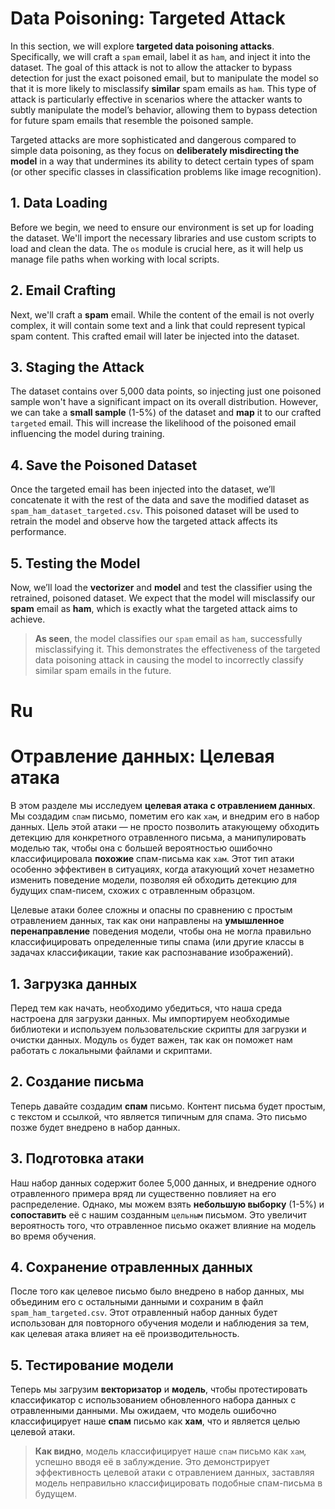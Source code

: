 # Data Poisoning: Targeted Attack

In this section, we will explore **targeted data poisoning attacks**. Specifically, we will craft a `spam` email, label it as `ham`, and inject it into the dataset. The goal of this attack is not to allow the attacker to bypass detection for just the exact poisoned email, but to manipulate the model so that it is more likely to misclassify **similar** spam emails as `ham`. This type of attack is particularly effective in scenarios where the attacker wants to subtly manipulate the model’s behavior, allowing them to bypass detection for future spam emails that resemble the poisoned sample.

Targeted attacks are more sophisticated and dangerous compared to simple data poisoning, as they focus on **deliberately misdirecting the model** in a way that undermines its ability to detect certain types of spam (or other specific classes in classification problems like image recognition).

## 1. Data Loading

Before we begin, we need to ensure our environment is set up for loading the dataset. We'll import the necessary libraries and use custom scripts to load and clean the data. The `os` module is crucial here, as it will help us manage file paths when working with local scripts.

## 2. Email Crafting

Next, we'll craft a **spam** email. While the content of the email is not overly complex, it will contain some text and a link that could represent typical spam content. This crafted email will later be injected into the dataset.

## 3. Staging the Attack

The dataset contains over 5,000 data points, so injecting just one poisoned sample won't have a significant impact on its overall distribution. However, we can take a **small sample** (1-5%) of the dataset and **map** it to our crafted `targeted` email. This will increase the likelihood of the poisoned email influencing the model during training.

## 4. Save the Poisoned Dataset

Once the targeted email has been injected into the dataset, we’ll concatenate it with the rest of the data and save the modified dataset as `spam_ham_dataset_targeted.csv`. This poisoned dataset will be used to retrain the model and observe how the targeted attack affects its performance.

## 5. Testing the Model

Now, we’ll load the **vectorizer** and **model** and test the classifier using the retrained, poisoned dataset. We expect that the model will misclassify our **spam** email as **ham**, which is exactly what the targeted attack aims to achieve.

> **As seen**, the model classifies our `spam` email as `ham`, successfully misclassifying it. This demonstrates the effectiveness of the targeted data poisoning attack in causing the model to incorrectly classify similar spam emails in the future.

# Ru

# Отравление данных: Целевая атака

В этом разделе мы исследуем **целевая атака с отравлением данных**. Мы создадим `спам` письмо, пометим его как `хам`, и внедрим его в набор данных. Цель этой атаки — не просто позволить атакующему обходить детекцию для конкретного отравленного письма, а манипулировать моделью так, чтобы она с большей вероятностью ошибочно классифицировала **похожие** спам-письма как `хам`. Этот тип атаки особенно эффективен в ситуациях, когда атакующий хочет незаметно изменить поведение модели, позволяя ей обходить детекцию для будущих спам-писем, схожих с отравленным образцом.

Целевые атаки более сложны и опасны по сравнению с простым отравлением данных, так как они направлены на **умышленное перенаправление** поведения модели, чтобы она не могла правильно классифицировать определенные типы спама (или другие классы в задачах классификации, такие как распознавание изображений).

## 1. Загрузка данных

Перед тем как начать, необходимо убедиться, что наша среда настроена для загрузки данных. Мы импортируем необходимые библиотеки и используем пользовательские скрипты для загрузки и очистки данных. Модуль `os` будет важен, так как он поможет нам работать с локальными файлами и скриптами.

## 2. Создание письма

Теперь давайте создадим **спам** письмо. Контент письма будет простым, с текстом и ссылкой, что является типичным для спама. Это письмо позже будет внедрено в набор данных.

## 3. Подготовка атаки

Наш набор данных содержит более 5,000 данных, и внедрение одного отравленного примера вряд ли существенно повлияет на его распределение. Однако, мы можем взять **небольшую выборку** (1-5%) и **сопоставить** её с нашим созданным `цельным` письмом. Это увеличит вероятность того, что отравленное письмо окажет влияние на модель во время обучения.

## 4. Сохранение отравленных данных

После того как целевое письмо было внедрено в набор данных, мы объединим его с остальными данными и сохраним в файл `spam_ham_targeted.csv`. Этот отравленный набор данных будет использован для повторного обучения модели и наблюдения за тем, как целевая атака влияет на её производительность.

## 5. Тестирование модели

Теперь мы загрузим **векторизатор** и **модель**, чтобы протестировать классификатор с использованием обновленного набора данных с отравленными данными. Мы ожидаем, что модель ошибочно классифицирует наше **спам** письмо как **хам**, что и является целью целевой атаки.

> **Как видно**, модель классифицирует наше `спам` письмо как `хам`, успешно вводя её в заблуждение. Это демонстрирует эффективность целевой атаки с отравлением данных, заставляя модель неправильно классифицировать подобные спам-письма в будущем.
